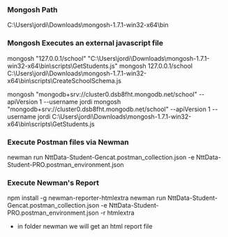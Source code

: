 ### Mongosh Path
C:\Users\jordi\Downloads\mongosh-1.7.1-win32-x64\bin

### Mongosh Executes an external javascript file
mongosh "127.0.0.1/school" "C:\Users\jordi\Downloads\mongosh-1.7.1-win32-x64\bin\scripts\GetStudents.js"
mongosh 127.0.0.1/school C:\Users\jordi\Downloads\mongosh-1.7.1-win32-x64\bin\scripts\CreateSchoolSchema.js

mongosh "mongodb+srv://cluster0.dsb8fht.mongodb.net/school" --apiVersion 1 --username jordi
mongosh "mongodb+srv://cluster0.dsb8fht.mongodb.net/school" --apiVersion 1 --username jordi C:\Users\jordi\Downloads\mongosh-1.7.1-win32-x64\bin\scripts\GetStudents.js

### Execute Postman files via Newman
newman run NttData-Student-Gencat.postman_collection.json -e NttData-Student-PRO.postman_environment.json

### Execute Newman's Report
npm install -g newman-reporter-htmlextra
newman run NttData-Student-Gencat.postman_collection.json -e NttData-Student-PRO.postman_environment.json -r htmlextra
- in folder newman we will get an html report file
